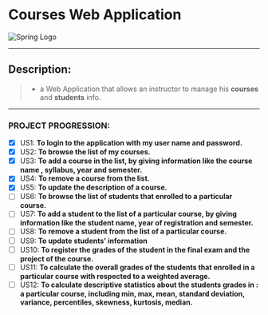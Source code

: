 # Courses Web Application
![Spring Logo](https://i.morioh.com/dd054f30db.png)
___
## Description:
>* a Web Application that allows an instructor to manage his **courses** and **students** info. 
---

### PROJECT PROGRESSION:

- [x] US1: **To login to the application with my user name and password.**
- [x] US2: **To browse the list of my courses.**
- [x] US3: **To add a course in the list, by giving information like the course name , syllabus, year and semester.**
- [x] US4: **To remove a course from the list.**
- [x] US5: **To update the description of a course.**
- [ ] US6: **To browse the list of students that enrolled to a particular course.**
- [ ] US7: **To add a student to the list of a particular course, by giving information like the student name, year of registration and semester.**
- [ ] US8: **To remove a student from the list of a particular course.**
- [ ] US9: **To update students' information**
- [ ] US10: **To register the grades of the student in the final exam and the project of the course.**
- [ ] US11: **To calculate the overall grades of the students that enrolled in a particular course with respected to a weighted average.**
- [ ] US12: __To calculate descriptive statistics about the students grades in :__ <br/> 
  **a particular course, including min, max, mean, standard deviation, variance, percentiles, skewness, kurtosis, median.** 

